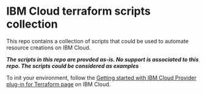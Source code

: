 # IBM Cloud terraform scripts collection

This repo contains a collection of  scripts that could be used to automate resource creations on IBM Cloud.

_**The scripts in this repo are provded as-is. No support is associated to this repo. The scripts could be considered as examples**_ 

To init your environment, follow the [Getting started with IBM Cloud Provider plug-in for Terraform page](https://cloud.ibm.com/docs/terraform?topic=terraform-getting-started) on IBM Cloud.  